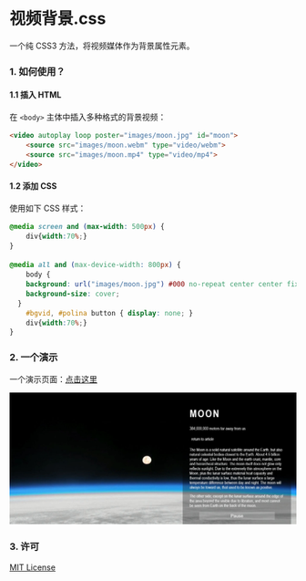# 视频背景.css
一个纯 CSS3 方法，将视频媒体作为背景属性元素。

### 1. 如何使用？

#### 1.1 插入 HTML

在 `<body>` 主体中插入多种格式的背景视频：

```html
<video autoplay loop poster="images/moon.jpg" id="moon">
	<source src="images/moon.webm" type="video/webm">
	<source src="images/moon.mp4" type="video/mp4">
</video>
```

#### 1.2 添加 CSS

使用如下 CSS 样式：

```css
@media screen and (max-width: 500px) {
	div{width:70%;}
}

@media all and (max-device-width: 800px) {
	body {
    background: url("images/moon.jpg") #000 no-repeat center center fixed; 		
    background-size: cover;
  }
	#bgvid, #polina button { display: none; }
	div{width:70%;}
}
```

### 2. 一个演示

一个演示页面：[点击这里](https://github.nousbuild.com/demo/video-background/index.html)

![Moon](assets/videobackground.jpg)

### 3. 许可

[MIT License](https://github.com/pudding0503/videoBackground/blob/master/LICENSE)